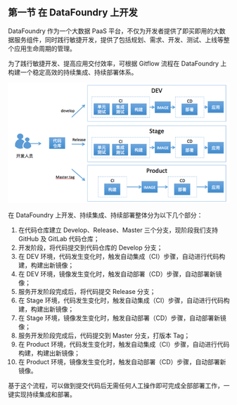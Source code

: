 ## 第一节 在 DataFoundry 上开发

DataFoundry 作为一个大数据 PaaS 平台，不仅为开发者提供了即买即用的大数据服务组件，同时践行敏捷开发，提供了包括规划、需求、开发、测试、上线等整个应用生命周期的管理。

为了践行敏捷开发、提高应用交付效率，可根据 Gitflow 流程在 DataFoundry 上构建一个稳定高效的持续集成、持续部署体系。

![](img/CICD.png)

在 DataFoundry 上开发、持续集成、持续部署整体分为以下几个部分：

1. 在代码仓库建立 Develop、Release、Master 三个分支，现阶段我们支持 GitHub 及 GitLab 代码仓库；
2. 开发阶段，将代码提交到代码仓库的 Develop 分支；
3. 在 DEV 环境，代码发生变化时，触发自动集成（CI）步骤，自动进行代码构建，构建出新镜像；
4. 在 DEV 环境，镜像发生变化时，触发自动部署（CD）步骤，自动部署新镜像；
5. 服务开发阶段完成后，将代码提交 Release 分支；
6. 在 Stage 环境，代码发生变化时，触发自动集成（CI）步骤，自动进行代码构建，构建出新镜像；
7. 在 Stage 环境，镜像发生变化时，触发自动部署（CD）步骤，自动部署新镜像；
8. 服务开发阶段完成后，代码提交到 Master 分支，打版本 Tag；
9. 在 Product 环境，代码发生变化时，触发自动集成（CI）步骤，自动进行代码构建，构建出新镜像；
10. 在 Product 环境，镜像发生变化时，触发自动部署（CD）步骤，自动部署新镜像。


基于这个流程，可以做到提交代码后无需任何人工操作即可完成全部部署工作，一键实现持续集成和部署。